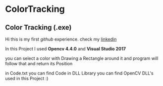 # ColorTracking
## Color Tracking (.exe)

Hi this is my first *github* experience.
check my [linkedin](https://www.linkedin.com/in/amir-mohammad-ghiasi-867960241)

In this Project I used **Opencv 4.4.0** and **Visual Studio 2017**

you can select a color with Drawing a Rectangle around it 
and program will follow that and return its Position 

in Code.txt you can find Code
in DLL Library you can find OpenCV DLL's used in this Project :)
